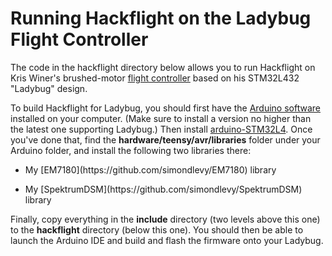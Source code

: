 # Running Hackflight on the Ladybug Flight Controller

The code in the hackflight directory below allows you to run Hackflight on Kris Winer's brushed-motor 
[flight controller](https://www.oshpark.com/shared_projects/HwGC0Gj3)
based on his STM32L432 "Ladybug" design.

To build Hackflight for Ladybug, you should first have the 
[Arduino software](https://www.arduino.cc/en/Main/Software) installed on your computer.  (Make sure to install
a version no higher than the latest one supporting Ladybug.) Then install 
[arduino-STM32L4](https://github.com/GrumpyOldPizza/arduino-STM32L4). Once you've done that, find the
<b>hardware/teensy/avr/libraries</b> folder under your Arduino folder, and install the following two libraries
there:
<ul>
<p><li> My [EM7180](https://github.com/simondlevy/EM7180) library
<p><li> My [SpektrumDSM](https://github.com/simondlevy/SpektrumDSM) library
</ul>

Finally, copy everything in the <b>include</b> directory (two levels above this one) to the 
<b>hackflight</b> directory (below this one).  You should then be able to
launch the Arduino IDE and build and flash the firmware onto your Ladybug.

